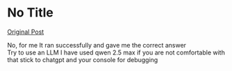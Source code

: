 # No Title

[Original Post](https://discourse.onlinedegree.iitm.ac.in/t/166576/86)

<p>No, for me It ran successfully and gave me the correct answer<br>
Try to  use an LLM I have used qwen 2.5 max if you are not comfortable with that stick to chatgpt and your console for debugging</p>